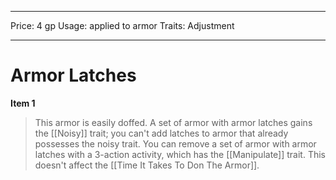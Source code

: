 
---
Price: 4 gp
Usage: applied to armor
Traits: Adjustment

---

# Armor Latches

**Item 1**

> This armor is easily doffed. A set of armor with armor latches gains the [[Noisy]] trait; you can't add latches to armor that already possesses the noisy trait. You can remove a set of armor with armor latches with a 3-action activity, which has the [[Manipulate]] trait. This doesn't affect the [[Time It Takes To Don The Armor]].
